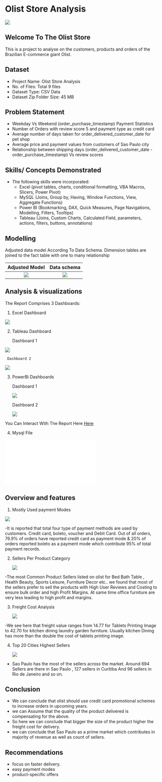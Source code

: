 # Olist Store Analysis

![](Ecommerce_intro.jpeg)

## Welcome To The Olist Store
This is a project to analyse on the customers, products and orders of the Brazilian E-commerce giant Olist.

## Dataset

-	Project Name: Olist Store Analysis
- No. of Files: Total 9 files
- Dataset Type: CSV Data
- Dataset Zip Folder Size: 45 MB

## Problem Statement
 -	Weekday Vs Weekend (order_purchase_timestamp) Payment Statistics
 - 	Number of Orders with review score 5 and payment type as credit card
 -  Average number of days taken for order_delivered_customer_date for pet shop
 -  Average price and payment values from customers of Sao Paulo city
 -  Relationship between shipping days (order_delivered_customer_date - order_purchase_timestamp) Vs review scores

## Skills/ Concepts Demonstrated
- The following skills were incorporated:
   - Excel (pivot tables, charts, conditional formatting, VBA Macros, Slicers, Power Pivot)
   - MySQL (Joins, Group by, Having, Window Functions, View, Aggregate Functions)
   - Power BI (Bookmarking, DAX, Quick Measures, Page Navigations, Modelling, Filters, Tooltips)
   - Tableau (Joins, Custom Charts, Calculated Field, parameters, actions, filters, buttons, annotations)
 
## Modelling
Adjusted data model According To Data Schema. Dimension tables are joined to the fact table with one to many relationship

 Adjusted Model                                                                                                  |                                                  Data schema
:---------------------------------------------------------------------------------------------------------------:|:-------------------------------------------:
![](Powerbi_Sales_Relationships.jpg)                                                                             |   ![](Schemas.jpg)
   
## Analysis & visualizations
The Report Comprises 3 Dashboards:

  1. Excel Dashboard
     
   ![](Excel_Sales_Dashboard.jpg)

  2. Tableau Dashboard

      Dashboard 1
   
   ![](Tablue_Sales_Dashboard_1.jpg)

     Dashboard 2

     
   ![](Tablue_Sales_Dashboard_2.jpg)
     

  3. PowerBi Dashboards
     
     Dashboard 1
     
     ![](Powerbi_Sales_Dashboard_1.jpg)
     
     Dashboard 2
     
     ![](Powerbi_Sales_Dashboard_2.jpg)
     
  You Can Interact With The Report Here [Here]([https://app.powerbi.com/groups/me/reports/0d0c765f-3253-43a4-9378-279277832743/ReportSectionf9e789b04bce22d87367?experience=power-bi](https://app.powerbi.com/groups/me/reports/cccdd1eb-7bf2-4ab4-a385-c6653a874be3?experience=power-bi)https://app.powerbi.com/groups/me/reports/cccdd1eb-7bf2-4ab4-a385-c6653a874be3?experience=power-bi)


 4. Mysql File

![](Olist_Store_Analysiss.sql)


## Overview and features

1. Mostly Used payment Modes

![](Payment_Method.png)

 -It is reported that total four type of payment methods are used by customers. Credit card, boleto, voucher and Debit Card. Out of all orders,  76.9% of orders have reported credit card as payment mode & 20% of orders reported boleto as a payment mode which contribute 95% of total payment records.

   
2. Sellers Per Product Category
   
   ![](Total_No_of_Sellers_as_Per_Product_Category.png)
   
  -The most Common Product Sellers listed on olist for Bed Bath Table , Health Beauty, Sports Leisure, Furniture Decor etc.. we found that most of the sellers prefer to sell the products with High User Reviews and Costing to ensure bulk order and high Profit Margins. At same time office furniture are very less leading to high profit and margins.
 
   
3. Freight Cost Analysis
   
   ![](Freight_Cost_Analysis_For_Top_20_Products.png)


  -We see here that freight value ranges from 14.77 for Tablets Printing Image to 42.70 for kitchen dining laundry garden furniture. Usually kitchen Dining has more than the double the cost of tablets printing image.

   
4. Top 20 Cities Highest Sellers
   
   ![](Top_20_cities_with_Sellers.png)
   
  - Sao Paulo has the most of the sellers across the market. Around 694 Sellers are there in Sao Paulo , 127 sellers in Curitiba And 96 sellers in Rio de Janeiro and so on.

## Conclusion 

- We can conclude that olist should use credit card promotional schemes to increase orders in upcoming years.
- we can Assume  that the quality of the product delivered  is compensating  for the above.
- So here we can conclude  that bigger the size of the product higher the freight cost for delivery.
- we can conclude that Sao Paulo as a prime market which contributes in majority of revenue as well as count of sellers.
  
## Recommendations
- focus on faster delivery.
- easy payment modes
- product-specific offers
  

